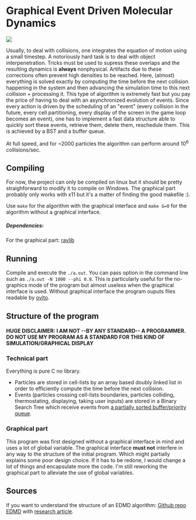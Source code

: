 # Graphical Event Driven Molecular Dynamics

![](https://imgur.com/RqOUnHb.gif)

Usually, to deal with collisions, one integrates the equation of motion using a small timestep. A notoriously hard task is to deal with object interpenetration. Tricks must be used to supress these overlaps and the resulting dynamics is **always** nonphysical. Artifacts due to these corrections often prevent high densities to be reached. Here, (almost) everything is solved exactly by computing the time before the next collision happening in the system and then advancing the simulation time to this next collision + processing it.
This type of algorithm is extremely fast but you pay the price of having to deal with an asynchronized evolution of events. Since every action is driven by the scheduling of an "event" (every collision in the future, every cell partitioning, every display of the screen in the game loop becomes an event), one has to implement a fast data structure able to quickly sort these events, retrieve them, delete them, reschedule them. This is achieved by a BST and a buffer queue.

At full speed, and for ~2000 particles the algorithm can perform around $10^6$ collisions/sec.

## Compiling

For now, the project can only be compiled on linux but it should be pretty straighforward to modify it to compile on Windows. The graphical part probably only works with x11 but it's a matter of finding the good makefile :).

Use ```make``` for the algorithm with the graphical interface and ```make G=0``` for the algorithm without a graphical interface.

##### Dependencies:
  For the graphical part: [raylib](https://github.com/raysan5/raylib/wiki/Working-on-GNU-Linux)

## Running

Compile and execute the ```./a.out```. You can pass option in the command line such as ```./a.out -N 1000 --phi 0.8```. This is particularly useful for the no-graphics mode of the program but almost useless when the graphical interface is used.
Without graphical interface the program ouputs files readable by [ovito](https://www.ovito.org/about/).
## Structure of the program

#### HUGE DISCLAIMER: I AM NOT --BY ANY STANDARD-- A PROGRAMMER. DO NOT USE MY PROGRAM AS A STANDARD FOR THIS KIND OF SIMULATION/GRAPHICAL DISPLAY
### Technical part
Everything is pure C no library.

- Particles are stored in cell-lists by an array based doubly linked list in order to efficiently compute the time before the next collision.
- Events (particles crossing cell-lists boundaries, particles colliding, thermostating, displaying, taking user inputs) are stored in a Binary Search Tree which receive events from [a partially sorted buffer/priority queue](https://arxiv.org/abs/physics/0606226).

### Graphical part
This program was first designed without a graphical interface in mind and uses a lot of global variable. The graphical interface **must not** interfere in any way to the structure of the initial program. Which might partially explains some poor design choice.
If it has to be redone, I would change a lot of things and encapsulate more the code. I'm still reworking the graphical part to alleviate the use of global variables.

## Sources

If you want to understand the structure of an EDMD algorithm: [Github repo EDMD](https://github.com/FSmallenburg/EDMD) with [research article](https://arxiv.org/abs/2201.01100).
